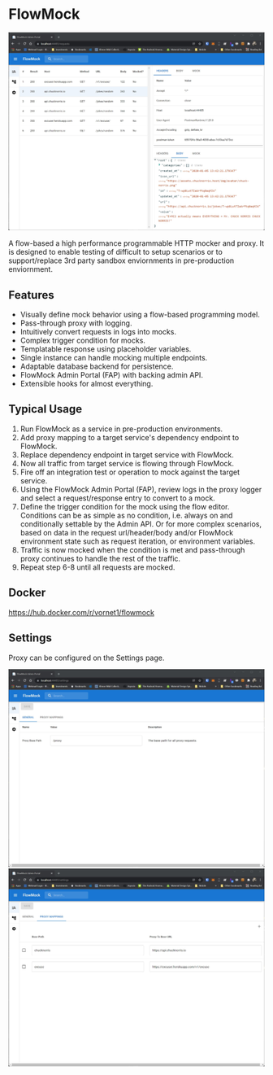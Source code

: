 # FlowMock

![FlowMock Requests](./docs/images/flowmock_fap_requests.jpg)

A flow-based a high performance programmable HTTP mocker and proxy.  It is designed to enable testing of difficult to setup scenarios or to support/replace 3rd party sandbox enviornments in pre-production enviornment.

## Features

- Visually define mock behavior using a flow-based programming model.
- Pass-through proxy with logging.
- Intuitively convert requests in logs into mocks.
- Complex trigger condition for mocks.
- Templatable response using placeholder variables.
- Single instance can handle mocking multiple endpoints.
- Adaptable database backend for persistence.
- FlowMock Admin Portal (FAP) with backing admin API.
- Extensible hooks for almost everything.

## Typical Usage

1. Run FlowMock as a service in pre-production environments.
2. Add proxy mapping to a target service's dependency endpoint to FlowMock.
3. Replace dependency endpoint in target service with FlowMock.
4. Now all traffic from target service is flowing through FlowMock.
5. Fire off an integration test or operation to mock against the target service.
6. Using the FlowMock Admin Portal (FAP), review logs in the proxy logger and select a request/response entry to convert to a mock.
7. Define the trigger condition for the mock using the flow editor.  Conditions can be as simple as no condition, i.e. always on and conditionally settable by the Admin API.  Or for more complex scenarios, based on data in the request url/header/body and/or FlowMock environment state such as request iteration, or environment variables.
8. Traffic is now mocked when the condition is met and pass-through proxy continues to handle the rest of the traffic.
9. Repeat step 6-8 until all requests are mocked.

## Docker
https://hub.docker.com/r/vornet1/flowmock

## Settings
Proxy can be configured on the Settings page.

![FlowMock General Settings](./docs/images/flowmock_fap_general_settings.jpg)
![FlowMock Proxy Mappings](./docs/images/flowmock_fap_proxy_mappings.jpg)